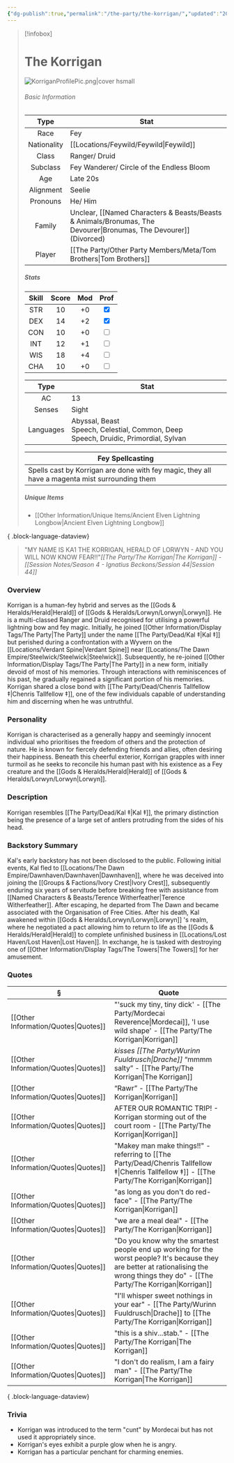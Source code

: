 ```yaml
---
{"dg-publish":true,"permalink":"/the-party/the-korrigan/","updated":"2025-08-09T11:40:53.922+01:00"}
---
```


 > [!infobox]
> 
> # The Korrigan 
> ![KorriganProfilePic.png|cover hsmall](/img/user/Admin/Attachments/KorriganProfilePic.png)
> ###### Basic Information
> 
>  Type | Stat |
> :----: | --- |
> Race | Fey |
> Nationality | [[Locations/Feywild/Feywild\|Feywild]] |
> Class | Ranger/ Druid |
>  Subclass | Fey Wanderer/ Circle of the Endless Bloom |
>  Age | Late 20s |
>  Alignment | Seelie |
>  Pronouns | He/ Him |
>  Family | Unclear, [[Named Characters & Beasts/Beasts & Animals/Bronumas, The Devourer\|Bronumas, The Devourer]] (Divorced) |
>  Player | [[The Party/Other Party Members/Meta/Tom Brothers\|Tom Brothers]] |
>  ##### Stats
> Skill | Score | Mod | Prof |
> :---: | :---: | :---: | :---: |
>  STR | 10 | +0 | <input type="checkbox" checked> |
>  DEX | 14 | +2 |  <input type="checkbox" checked> |
>  CON | 10 | +0 | <input type="checkbox" unchecked> |
>  INT | 12 | +1 | <input type="checkbox" unchecked>|
>  WIS | 18 | +4 | <input type="checkbox" unchecked> |
>  CHA | 10 | +0 | <input type="checkbox" unchecked> |
>  
>Type | Stat |
>:---: | --- |
>AC | 13 |
>Senses | Sight |
>Languages | Abyssal, Beast Speech, Celestial, Common, Deep Speech, Druidic, Primordial, Sylvan|
>
>Fey Spellcasting |
>---|
>Spells cast by Korrigan are done with fey magic, they all have a magenta mist surrounding them |
>
>##### Unique Items 
> - [[Other Information/Unique Items/Ancient Elven Lightning Longbow\|Ancient Elven Lightning Longbow]]
> 
{ .block-language-dataview}
 
   > "MY NAME IS KA1 THE KORRIGAN, HERALD OF LORWYN - AND YOU WILL NOW KNOW FEAR!!"<cite>[[The Party/The Korrigan\|The Korrigan]] - [[Session Notes/Season 4 - Ignatius Beckons/Session 44\|Session 44]]</cite>

### Overview  
Korrigan is a human-fey hybrid and serves as the [[Gods & Heralds/Herald\|Herald]] of [[Gods & Heralds/Lorwyn/Lorwyn\|Lorwyn]]. He is a multi-classed Ranger and Druid recognised for utilising a powerful lightning bow and fey magic. Initially, he joined [[Other Information/Display Tags/The Party\|The Party]] under the name [[The Party/Dead/Kal ‡\|Kal ‡]] but perished during a confrontation with a Wyvern on the [[Locations/Verdant Spine\|Verdant Spine]] near [[Locations/The Dawn Empire/Steelwick/Steelwick\|Steelwick]]. Subsequently, he re-joined [[Other Information/Display Tags/The Party\|The Party]] in a new form, initially devoid of most of his memories. Through interactions with reminiscences of his past, he gradually regained a significant portion of his memories. Korrigan shared a close bond with [[The Party/Dead/Chenris Tallfellow ‡\|Chenris Tallfellow ‡]], one of the few individuals capable of understanding him and discerning when he was untruthful. 
  
### Personality  
Korrigan is characterised as a generally happy and seemingly innocent individual who prioritises the freedom of others and the protection of nature. He is known for fiercely defending friends and allies, often desiring their happiness. Beneath this cheerful exterior, Korrigan grapples with inner turmoil as he seeks to reconcile his human past with his existence as a Fey creature and the [[Gods & Heralds/Herald\|Herald]] of [[Gods & Heralds/Lorwyn/Lorwyn\|Lorwyn]].  
  
### Description  
Korrigan resembles [[The Party/Dead/Kal ‡\|Kal ‡]], the primary distinction being the presence of a large set of antlers protruding from the sides of his head.  
  
### Backstory Summary  
Kal's early backstory has not been disclosed to the public. Following initial events, Kal fled to [[Locations/The Dawn Empire/Dawnhaven/Dawnhaven\|Dawnhaven]], where he was deceived into joining the [[Groups & Factions/Ivory Crest\|Ivory Crest]], subsequently enduring six years of servitude before breaking free with assistance from [[Named Characters & Beasts/Terence Witherfeather\|Terence Witherfeather]]. After escaping, he departed from The Dawn and became associated with the Organisation of Free Cities. After his death, Kal awakened within [[Gods & Heralds/Lorwyn/Lorwyn\|Lorwyn]] 's realm, where he negotiated a pact allowing him to return to life as the [[Gods & Heralds/Herald\|Herald]] to complete unfinished business in [[Locations/Lost Haven/Lost Haven\|Lost Haven]]. In exchange, he is tasked with destroying one of [[Other Information/Display Tags/The Towers\|The Towers]] for her amusement. 

### Quotes
| §                                       | Quote                                                                                                                                                                           |
| --------------------------------------- | ------------------------------------------------------------------------------------------------------------------------------------------------------------------------------- |
| [[Other Information/Quotes\|Quotes]] | "'suck my tiny, tiny dick' - [[The Party/Mordecai Reverence\|Mordecai]], 'I use wild shape' - [[The Party/The Korrigan\|Korrigan]]                                                                  |
| [[Other Information/Quotes\|Quotes]] | _kisses [[The Party/Wurinn Fuuldrusch\|Drache]]_ “mmmm salty” - [[The Party/The Korrigan\|The Korrigan]]                                                                                                          |
| [[Other Information/Quotes\|Quotes]] | “Rawr” - [[The Party/The Korrigan\|Korrigan]]                                                                                                                                             |
| [[Other Information/Quotes\|Quotes]] | AFTER OUR ROMANTIC TRIP! - Korrigan storming out of the court room -  [[The Party/The Korrigan\|Korrigan]]                                                                                |
| [[Other Information/Quotes\|Quotes]] | "Makey man make things!!" - referring to [[The Party/Dead/Chenris Tallfellow ‡\|Chenris Tallfellow ‡]] -  [[The Party/The Korrigan\|Korrigan]]                                                                                 |
| [[Other Information/Quotes\|Quotes]] | "as long as you don't do red-face" -  [[The Party/The Korrigan\|Korrigan]]                                                                                                                |
| [[Other Information/Quotes\|Quotes]] | "we are a meal deal" -  [[The Party/The Korrigan\|Korrigan]]                                                                                                                              |
| [[Other Information/Quotes\|Quotes]] | "Do you know why the smartest people end up working for the worst people? It's because they are better at rationalising the wrong things they do" -  [[The Party/The Korrigan\|Korrigan]] |
| [[Other Information/Quotes\|Quotes]] | "I'll whisper sweet nothings in your ear" - [[The Party/Wurinn Fuuldrusch\|Drache]] to [[The Party/The Korrigan\|Korrigan]]                                                                         |
| [[Other Information/Quotes\|Quotes]] | "this is a shiv...stab." - [[The Party/The Korrigan\|The Korrigan]]                                                                                                                                     |
| [[Other Information/Quotes\|Quotes]] | "I don't do realism, I am a fairy man" - [[The Party/The Korrigan\|The Korrigan]]                                                                                                                       |

{ .block-language-dataview}
  
### Trivia  
- Korrigan was introduced to the term "cunt" by Mordecai but has not used it appropriately since.  
- Korrigan's eyes exhibit a purple glow when he is angry.  
- Korrigan has a particular penchant for charming enemies.  